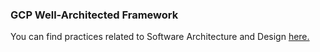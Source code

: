 ### GCP Well-Architected Framework

You can find practices related to Software Architecture and Design [here.](https://cloud.google.com/architecture/framework/sustainability)

